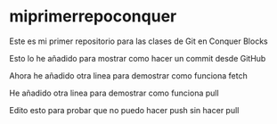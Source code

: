 # miprimerrepoconquer
Este es mi primer repositorio para las clases de Git en Conquer Blocks

Esto lo he añadido para mostrar como hacer un commit desde GitHub

Ahora he añadido otra linea para demostrar como funciona fetch

He añadido otra linea para demostrar como funciona pull

Edito esto para probar que no puedo hacer push sin hacer pull

